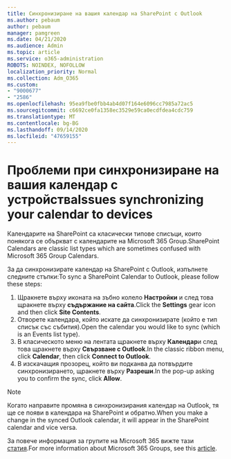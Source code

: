 ```yaml
---
title: Синхронизиране на вашия календар на SharePoint с Outlook
ms.author: pebaum
author: pebaum
manager: pamgreen
ms.date: 04/21/2020
ms.audience: Admin
ms.topic: article
ms.service: o365-administration
ROBOTS: NOINDEX, NOFOLLOW
localization_priority: Normal
ms.collection: Adm_O365
ms.custom:
- "9000677"
- "2586"
ms.openlocfilehash: 95ea9fbe0fbb4ab4d07f164e6096cc7985a72ac5
ms.sourcegitcommit: c6692ce0fa1358ec3529e59ca0ecdfdea4cdc759
ms.translationtype: MT
ms.contentlocale: bg-BG
ms.lasthandoff: 09/14/2020
ms.locfileid: "47659155"
---
```

# <a name="issues-synchronizing-your-calendar-to-devices"></a><span data-ttu-id="56674-102">Проблеми при синхронизиране на вашия календар с устройства</span><span class="sxs-lookup"><span data-stu-id="56674-102">Issues synchronizing your calendar to devices</span></span>

<span data-ttu-id="56674-103">Календарите на SharePoint са класически типове списъци, които понякога се объркват с календарите на Microsoft 365 Group.</span><span class="sxs-lookup"><span data-stu-id="56674-103">SharePoint Calendars are classic list types which are sometimes confused with Microsoft 365 Group Calendars.</span></span>

<span data-ttu-id="56674-104">За да синхронизирате календар на SharePoint с Outlook, изпълнете следните стъпки:</span><span class="sxs-lookup"><span data-stu-id="56674-104">To sync a SharePoint Calendar to Outlook, please follow these steps:</span></span>

1. <span data-ttu-id="56674-105">Щракнете върху иконата на зъбно колело **Настройки** и след това щракнете върху **съдържание на сайта**.</span><span class="sxs-lookup"><span data-stu-id="56674-105">Click the **Settings** gear icon and then click **Site Contents**.</span></span>
2. <span data-ttu-id="56674-106">Отворете календара, който искате да синхронизирате (който е тип списък със събития).</span><span class="sxs-lookup"><span data-stu-id="56674-106">Open the calendar you would like to sync (which is an Events list type).</span></span>
3. <span data-ttu-id="56674-107">В класическото меню на лентата щракнете върху **Календар**и след това щракнете върху **Свързване с Outlook**.</span><span class="sxs-lookup"><span data-stu-id="56674-107">In the classic ribbon menu, click **Calendar**, then click **Connect to Outlook**.</span></span>
4. <span data-ttu-id="56674-108">В изскачащия прозорец, който ви подканва да потвърдите синхронизирането, щракнете върху **Разреши**.</span><span class="sxs-lookup"><span data-stu-id="56674-108">In the pop-up asking you to confirm the sync, click **Allow**.</span></span>

>[!Note]
> <span data-ttu-id="56674-109">Когато направите промяна в синхронизирания календар на Outlook, тя ще се появи в календара на SharePoint и обратно.</span><span class="sxs-lookup"><span data-stu-id="56674-109">When you make a change in the synced Outlook calendar, it will appear in the SharePoint calendar and vice versa.</span></span>

<span data-ttu-id="56674-110">За повече информация за групите на Microsoft 365 вижте тази [статия](https://support.office.com/article/Learn-about-Office-365-groups-b565caa1-5c40-40ef-9915-60fdb2d97fa2).</span><span class="sxs-lookup"><span data-stu-id="56674-110">For more information about Microsoft 365 Groups, see this [article](https://support.office.com/article/Learn-about-Office-365-groups-b565caa1-5c40-40ef-9915-60fdb2d97fa2).</span></span>
